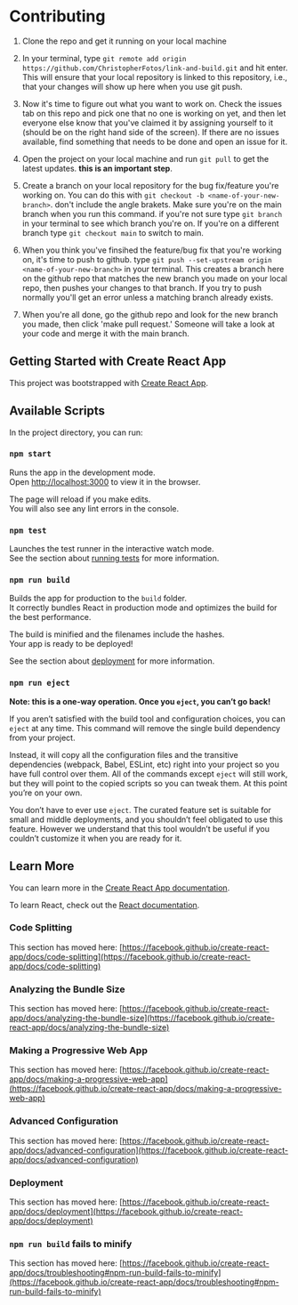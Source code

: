 # Contributing
1. Clone the repo and get it running on your local machine

2. In your terminal, type ```git remote add origin https://github.com/ChristopherFotos/link-and-build.git``` and hit enter. This will ensure that your local repository is linked to this repository, i.e., that your changes will show up here when you use git push. 


3. Now it's time to figure out what you want to work on. Check the issues tab on this repo and pick one that no one is working on yet, and then let everyone else know that you've claimed it by assigning yourself to it (should be on the right hand side of the screen). If there are no issues available, find something that needs to be done and open an issue for it. 

4. Open the project on your local machine and run ```git pull``` to get the latest updates. **this is an important step**. 

5. Create a branch on your local repository for the bug fix/feature you're working on. You can do this with ```git checkout -b <name-of-your-new-branch>```. don't include the angle brakets. Make sure you're on the main branch when you run this command. if you're not sure type ```git branch``` in your terminal to see which branch you're on. If you're on a different branch type ```git checkout main``` to switch to main. 

6. When you think you've finsihed the feature/bug fix that you're working on, it's time to push to github. type ```git push --set-upstream origin <name-of-your-new-branch>``` in your terminal. This creates a branch here on the github repo that matches the new branch you made on your local repo, then pushes your changes to that branch. If you try to push normally you'll get an error unless a matching branch already exists. 

7. When you're all done, go the github repo and look for the new branch you made, then click 'make pull request.' Someone will take a look at your code and merge it with the main branch. 

## Getting Started with Create React App

This project was bootstrapped with [Create React App](https://github.com/facebook/create-react-app).

## Available Scripts

In the project directory, you can run:

### `npm start`

Runs the app in the development mode.\
Open [http://localhost:3000](http://localhost:3000) to view it in the browser.

The page will reload if you make edits.\
You will also see any lint errors in the console.

### `npm test`

Launches the test runner in the interactive watch mode.\
See the section about [running tests](https://facebook.github.io/create-react-app/docs/running-tests) for more information.

### `npm run build`

Builds the app for production to the `build` folder.\
It correctly bundles React in production mode and optimizes the build for the best performance.

The build is minified and the filenames include the hashes.\
Your app is ready to be deployed!

See the section about [deployment](https://facebook.github.io/create-react-app/docs/deployment) for more information.

### `npm run eject`

**Note: this is a one-way operation. Once you `eject`, you can’t go back!**

If you aren’t satisfied with the build tool and configuration choices, you can `eject` at any time. This command will remove the single build dependency from your project.

Instead, it will copy all the configuration files and the transitive dependencies (webpack, Babel, ESLint, etc) right into your project so you have full control over them. All of the commands except `eject` will still work, but they will point to the copied scripts so you can tweak them. At this point you’re on your own.

You don’t have to ever use `eject`. The curated feature set is suitable for small and middle deployments, and you shouldn’t feel obligated to use this feature. However we understand that this tool wouldn’t be useful if you couldn’t customize it when you are ready for it.

## Learn More

You can learn more in the [Create React App documentation](https://facebook.github.io/create-react-app/docs/getting-started).

To learn React, check out the [React documentation](https://reactjs.org/).

### Code Splitting

This section has moved here: [https://facebook.github.io/create-react-app/docs/code-splitting](https://facebook.github.io/create-react-app/docs/code-splitting)

### Analyzing the Bundle Size

This section has moved here: [https://facebook.github.io/create-react-app/docs/analyzing-the-bundle-size](https://facebook.github.io/create-react-app/docs/analyzing-the-bundle-size)

### Making a Progressive Web App

This section has moved here: [https://facebook.github.io/create-react-app/docs/making-a-progressive-web-app](https://facebook.github.io/create-react-app/docs/making-a-progressive-web-app)

### Advanced Configuration

This section has moved here: [https://facebook.github.io/create-react-app/docs/advanced-configuration](https://facebook.github.io/create-react-app/docs/advanced-configuration)

### Deployment

This section has moved here: [https://facebook.github.io/create-react-app/docs/deployment](https://facebook.github.io/create-react-app/docs/deployment)

### `npm run build` fails to minify

This section has moved here: [https://facebook.github.io/create-react-app/docs/troubleshooting#npm-run-build-fails-to-minify](https://facebook.github.io/create-react-app/docs/troubleshooting#npm-run-build-fails-to-minify)
